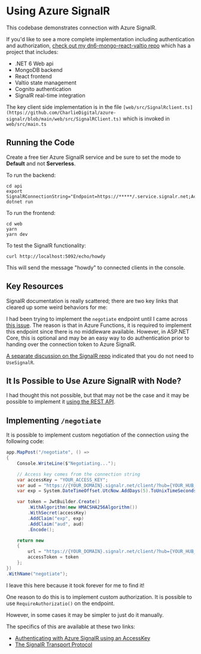 # Using Azure SignalR

This codebase demonstrates connection with Azure SignalR.

If you'd like to see a more complete implementation including authentication and authorization, [check out my dn6-mongo-react-valtio repo](https://github.com/CharlieDigital/dn6-mongo-react-valtio/tree/azure-signalr) which has a project that includes:

- .NET 6 Web api
- MongoDB backend
- React frontend
- Valtio state management
- Cognito authentication
- SignalR real-time integration

The key client side implementation is in the file `[web/src/SignalRclient.ts](https://github.com/CharlieDigital/azure-signalr/blob/main/web/src/SignalRClient.ts)` which is invoked in `web/src/main.ts`

## Running the Code

Create a free tier Azure SignalR service and be sure to set the mode to **Default** and not **Serverless**.

To run the backend:

```
cd api
export SignalRConnectionString="Endpoint=https://*****/.service.signalr.net;AccessKey=***********;Version=1.0;"
dotnet run
```

To run the frontend:

```
cd web
yarn
yarn dev
```

To test the SignalR functionality:

```
curl http://localhost:5092/echo/howdy
```

This will send the message "howdy" to connected clients in the console.

## Key Resources

SignalR documentation is really scattered; there are two key links that cleared up some weird behaviors for me:

I had been trying to implement the `negotiate` endpoint until I came across [this issue](https://github.com/dotnet/aspnetcore/issues/14979).  The reason is that in Azure Functions, it is required to implement this endpoint since there is no middleware available.  However, in ASP.NET Core, this is optional and may be an easy way to do authentication prior to handing over the connection token to Azure SignalR.

[A separate discussion on the SignalR repo](https://github.com/Azure/azure-signalr/issues/14) indicated that you do not need to `UseSignalR`.

## It Is Possible to Use Azure SignalR with Node?

I had thought this not possible, but that may not be the case and it may be possible to implement it [using the REST API](https://docs.microsoft.com/en-us/azure/azure-signalr/signalr-quickstart-rest-api).

## Implementing `/negotiate`

It is possible to implement custom negotiation of the connection using the following code:

```csharp
app.MapPost("/negotiate", () =>
{
    Console.WriteLine($"Negotiating...");

    // Access key comes from the connection string
    var accessKey = "YOUR_ACCESS_KEY";
    var aud = "https://{YOUR_DOMAIN}.signalr.net/client/?hub={YOUR_HUB_NAME}";
    var exp = System.DateTimeOffset.UtcNow.AddDays(5).ToUnixTimeSeconds();

    var token = JwtBuilder.Create()
        .WithAlgorithm(new HMACSHA256Algorithm())
        .WithSecret(accessKey)
        .AddClaim("exp", exp)
        .AddClaim("aud", aud)
        .Encode();

    return new
    {
        url = "https://{YOUR_DOMAIN}.signalr.net/client/?hub={YOUR_HUB_NAME}",
        accessToken = token
    };
})
.WithName("negotiate");
```

I leave this here because it took forever for me to find it!

One reason to do this is to implement custom authorization.  It is possible to use `RequireAuthorizatio()` on the endpoint.

However, in some cases it may be simpler to just do it manually.

The specifics of this are available at these two links:

- [Authenticating with Azure SignalR using an AccessKey](https://github.com/Azure/azure-signalr/blob/dev/docs/rest-api.md#authenticate-via-azure-signalr-service-accesskey)
- [The SignalR Transport Protocol](https://github.com/aspnet/SignalR/blob/release/2.2/specs/TransportProtocols.md)